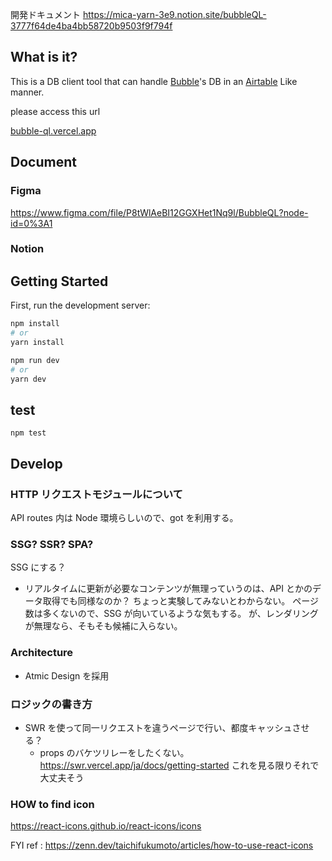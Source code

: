 開発ドキュメント
https://mica-yarn-3e9.notion.site/bubbleQL-3777f64de4ba4bb58720b9503f9f794f

## What is it?

This is a DB client tool that can handle [Bubble](https://bubble.io)'s DB in an [Airtable](https://airtable.com/) Like manner.

please access this url

[bubble-ql.vercel.app](http://bubble-ql.vercel.app)

## Document

### Figma

https://www.figma.com/file/P8tWlAeBI12GGXHet1Nq9l/BubbleQL?node-id=0%3A1

### Notion

## Getting Started

First, run the development server:

```bash
npm install
# or
yarn install
```

```bash
npm run dev
# or
yarn dev
```

## test

```
npm test
```

## Develop

### HTTP リクエストモジュールについて

API routes 内は Node 環境らしいので、got を利用する。

### SSG? SSR? SPA?

SSG にする？

- リアルタイムに更新が必要なコンテンツが無理っていうのは、API とかのデータ取得でも同様なのか？
  ちょっと実験してみないとわからない。
  ページ数は多くないので、SSG が向いているような気もする。
  が、レンダリングが無理なら、そもそも候補に入らない。

### Architecture

- Atmic Design を採用

### ロジックの書き方

- SWR を使って同一リクエストを違うページで行い、都度キャッシュさせる？
  - props のバケツリレーをしたくない。
    https://swr.vercel.app/ja/docs/getting-started
    これを見る限りそれで大丈夫そう

### HOW to find icon

https://react-icons.github.io/react-icons/icons

FYI ref : https://zenn.dev/taichifukumoto/articles/how-to-use-react-icons
